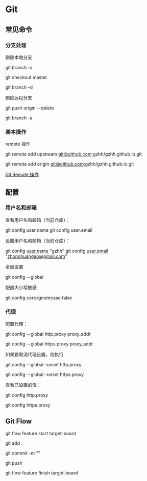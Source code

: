 # Git
## 常见命令

### 分支处理

删除本地分支

git branch -a

git checkout master

git branch -d <BranchName>

删除远程分支

git push origin --delete <BranchName>

git branch -a

### 基本操作

remote 操作

git remote add upstream [git@github.com](mailto:git@github.com):gzhh/gzhh.github.io.git

git remote add origin [git@github.com](mailto:git@github.com):gzhh/gzhh.github.io.git

[Git Remote 操作](https://www.ruanyifeng.com/blog/2014/06/git_remote.html)

## 配置

### 用户名和邮箱

查看用户名和邮箱（当前仓库）：

git config user.name
git config user.email

设置用户名和邮箱（当前仓库）：

git config [user.name](http://user.name/) "gzhh"
git config [user.email](http://user.email) "zhonghuangao@gmail.com"

全局设置

git config --global 

配置大小写敏感

git config core.ignorecase false

### 代理

配置代理：

git config --global http.proxy proxy_addr

git config --global https.proxy proxy_addr

如果要取消代理设置，则执行

git config --global –unset http.proxy

git config --global –unset https.proxy

查看已设置的值：

git config http.proxy

git config https.proxy


## Git Flow

git flow feature start target-board

git add .

git commit -m ""

git push

git flow feature finish target-board



